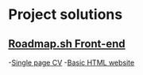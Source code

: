 # Project solutions


## [Roadmap.sh Front-end](https://roadmap.sh/frontend)

-[Single page CV](https://roadmap.sh/projects/single-page-cv)
-[Basic HTML website](https://roadmap.sh/projects/basic-html-website)